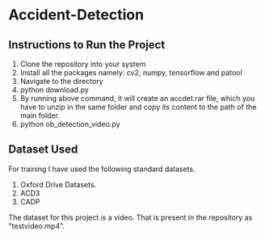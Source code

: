 # Accident-Detection
## Instructions to Run the Project
1. Clone the repository into your system
2. Install all the packages namely: cv2, numpy, tensorflow and patool
3. Navigate to the directory 
4. python download.py
5. By running above command, it will create an accdet.rar file, which you have to unzip in the same folder and copy its content to the path of the main folder.
6. python ob_detection_video.py

## Dataset Used
For training I have used the following standard datasets.
1. Oxford Drive Datasets.
2. ACD3
3. CADP

The dataset for this project is a video. That is present in the repository as "testvideo.mp4".
